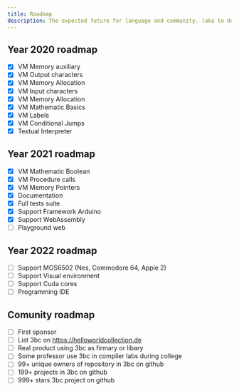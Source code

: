 ```yaml
---
title: Roadmap
description: The expected future for language and community. (aka to do list)
---
```


## Year 2020 roadmap

- [X] VM Memory auxiliary
- [X] VM Output characters
- [X] VM Memory Allocation
- [X] VM Input characters
- [X] VM Memory Allocation
- [X] VM Mathematic Basics
- [X] VM Labels
- [X] VM Conditional Jumps
- [X] Textual Interpreter

## Year 2021 roadmap

 - [X] VM Mathematic Boolean
 - [X] VM Procedure calls
 - [X] VM Memory Pointers
 - [X] Documentation
 - [X] Full tests suite
 - [X] Support Framework Arduino
 - [X] Support WebAssembly
 - [ ] Playground web

## Year 2022 roadmap

 - [ ] Support MOS6502 (Nes, Commodore 64, Apple 2)
 - [ ] Support Visual environment
 - [ ] Support Cuda cores
 - [ ] Programming IDE

## Comunity roadmap

 - [ ] First sponsor
 - [ ] List 3bc on <https://helloworldcollection.de>
 - [ ] Real product using 3bc as firmary or libary
 - [ ] Some professor use 3bc in compiler labs during college
 - [ ] 99+ unique owners of repository in 3bc on github
 - [ ] 199+ projects in 3bc on github
 - [ ] 999+ stars 3bc project on github
